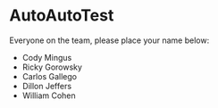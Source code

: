 AutoAutoTest
============
Everyone on the team, please place your name below:

* Cody Mingus
* Ricky Gorowsky
* Carlos Gallego
* Dillon Jeffers
* William Cohen